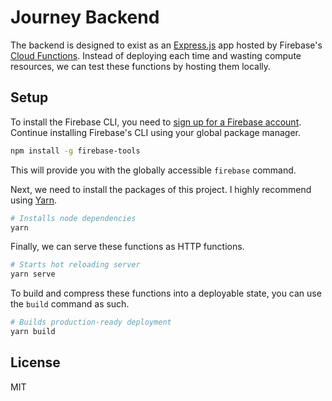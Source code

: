 # Journey Backend

The backend is designed to exist as an [Express.js](https://expressjs.com/) app hosted by Firebase's [Cloud Functions](https://firebase.google.com/docs/functions/). Instead of deploying each time and wasting compute resources, we can test these functions by hosting them locally.

## Setup

To install the Firebase CLI, you need to [sign up for a Firebase account](https://firebase.google.com/). Continue installing Firebase's CLI using your global package manager.

```bash
npm install -g firebase-tools
```

This will provide you with the globally accessible `firebase` command.

Next, we need to install the packages of this project. I highly recommend using [Yarn](https://yarnpkg.com/en/).

```bash
# Installs node dependencies
yarn
```

Finally, we can serve these functions as HTTP functions.

```bash
# Starts hot reloading server
yarn serve
```

To build and compress these functions into a deployable state, you can use the `build` command as such.

```bash
# Builds production-ready deployment
yarn build
```

## License

MIT
